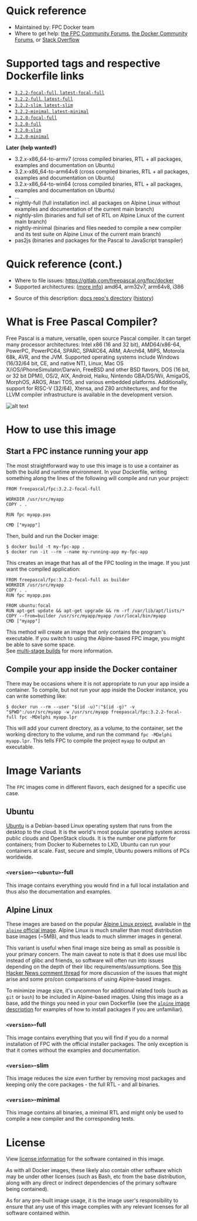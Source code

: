 # Quick reference
- Maintained by: FPC Docker team
- Where to get help: [the FPC Community Forums](https://forum.lazarus.freepascal.org/index.php), [the Docker Community Forums](https://forums.docker.com/), or [Stack Overflow](https://stackoverflow.com/search?tab=newest&q=docker)



# Supported tags and respective Dockerfile links
- [`3.2.2-focal-full`, `latest-focal-full`](https://gitlab.com/freepascal.org/fpc/docker/-/blob/3.2.2/Ubuntu/Dockerfile)
- [`3.2.2-full`, `latest-full`](https://gitlab.com/freepascal.org/fpc/docker/-/blob/3.2.2/AlpineLinux/Dockerfile)
- [`3.2.2-slim`, `latest-slim`](https://gitlab.com/freepascal.org/fpc/docker/-/blob/3.2.2/AlpineLinux/Dockerfile)
- [`3.2.2-minimal`, `latest-minimal`](https://gitlab.com/freepascal.org/fpc/docker/-/blob/3.2.2/AlpineLinux/Dockerfile)
- [`3.2.0-focal-full`](https://gitlab.com/freepascal.org/fpc/docker/-/blob/3.2.0/Ubuntu/Dockerfile)
- [`3.2.0-full`](https://gitlab.com/freepascal.org/fpc/docker/-/blob/3.2.0/AlpineLinux/Dockerfile)
- [`3.2.0-slim`](https://gitlab.com/freepascal.org/fpc/docker/-/blob/3.2.0/AlpineLinux/Dockerfile)
- [`3.2.0-minimal`](https://gitlab.com/freepascal.org/fpc/docker/-/blob/3.2.0/AlpineLinux/Dockerfile)

**Later (help wanted!)**
  - 3.2.x-x86_64-to-armv7 (cross compiled binaries, RTL + all packages, examples and documentation on Ubuntu)
  - 3.2.x-x86_64-to-arm64v8 (cross compiled binaries, RTL + all packages, examples and documentation on Ubuntu)
  - 3.2.x-x86_64-to-win64 (cross compiled binaries, RTL + all packages, examples and documentation on Ubuntu)
  - ...
  - nightly-full (full installation incl. all packages on Alpine Linux without examples and documentation of the current main branch)
  - nightly-slim (binaries and full set of RTL on Alpine Linux of the current main branch)
  - nightly-minimal (binaries and files needed to compile a new compiler and its test suite on Alpine Linux of the current main branch)
  - pas2js (binaries and packages for the Pascal to JavaScript transpiler)



# Quick reference (cont.)
- Where to file issues: https://gitlab.com/freepascal.org/fpc/docker
- Supported architectures: ([more info](https://github.com/docker-library/official-images#architectures-other-than-amd64)) amd64, arm32v7, arm64v8, i386
<!-- - Published image artifact details: repo-info repo's repos/alpine/ directory (history) (image metadata, transfer size, etc) -->
<!-- - Image updates: official-images repo's library/alpine label  
    official-images repo's library/alpine file (history) -->
- Source of this description: [docs repo's directory](https://gitlab.com/freepascal.org/fpc/docker/-/blob/main/README.md) ([history](https://gitlab.com/freepascal.org/fpc/docker/-/commits/main/README.md))



# What is Free Pascal Compiler?
Free Pascal is a mature, versatile, open source Pascal compiler. It can target many processor architectures: Intel x86 (16 and 32 bit), AMD64/x86-64, PowerPC, PowerPC64, SPARC, SPARC64, ARM, AArch64, MIPS, Motorola 68k, AVR, and the JVM. Supported operating systems include Windows (16/32/64 bit, CE, and native NT), Linux, Mac OS X/iOS/iPhoneSimulator/Darwin, FreeBSD and other BSD flavors, DOS (16 bit, or 32 bit DPMI), OS/2, AIX, Android, Haiku, Nintendo GBA/DS/Wii, AmigaOS, MorphOS, AROS, Atari TOS, and various embedded platforms. Additionally, support for RISC-V (32/64), Xtensa, and Z80 architectures, and for the LLVM compiler infrastructure is available in the development version. <!-- Additionally, the Free Pascal team maintains a transpiler for pascal to Javascript called pas2js. -->

![alt text](https://www.freepascal.org/pic/logo.gif "Open source compiler for Pascal and Object Pascal")



# How to use this image

## Start a FPC instance running your app
The most straightforward way to use this image is to use a container as both the build and runtime environment. In your Dockerfile, writing something along the lines of the following will compile and run your project:
```docker
FROM freepascal/fpc:3.2.2-focal-full

WORKDIR /usr/src/myapp
COPY . .

RUN fpc myapp.pas

CMD ["myapp"]
```
Then, build and run the Docker image:
```console
$ docker build -t my-fpc-app .
$ docker run -it --rm --name my-running-app my-fpc-app
```
This creates an image that has all of the FPC tooling in the image. If you just want the compiled application:
```docker
FROM freepascal/fpc:3.2.2-focal-full as builder
WORKDIR /usr/src/myapp
COPY . .
RUN fpc myapp.pas

FROM ubuntu:focal
RUN apt-get update && apt-get upgrade && rm -rf /var/lib/apt/lists/*
COPY --from=builder /usr/src/myapp/myapp /usr/local/bin/myapp
CMD ["myapp"]
```
This method will create an image that only contains the program's executable. If you switch to using the Alpine-based FPC image, you might be able to save some space.  
See [multi-stage builds](https://docs.docker.com/develop/develop-images/multistage-build/) for more information.

## Compile your app inside the Docker container
There may be occasions where it is not appropriate to run your app inside a container. To compile, but not run your app inside the Docker instance, you can write something like:
```console
$ docker run --rm --user "$(id -u)":"$(id -g)" -v "$PWD":/usr/src/myapp -w /usr/src/myapp freepascal/fpc:3.2.2-focal-full fpc -MDelphi myapp.lpr
```
This will add your current directory, as a volume, to the container, set the working directory to the volume, and run the command `fpc -MDelphi myapp.lpr`. This tells FPC to compile the project `myapp` to output an executable.



# Image Variants
The `FPC` images come in different flavors, each designed for a specific use case.

## Ubuntu
[Ubuntu](https://hub.docker.com/_/ubuntu) is a Debian-based Linux operating system that runs from the desktop to the cloud. It is the world's most popular operating system across public clouds and OpenStack clouds. It is the number one platform for containers; from Docker to Kubernetes to LXD, Ubuntu can run your containers at scale. Fast, secure and simple, Ubuntu powers millions of PCs worldwide.
### `<version>`-`<ubuntu>`-full
This image contains everything you would find in a full local installation and thus also the documentation and examples.

## Alpine Linux
These images are based on the popular [Alpine Linux project](https://alpinelinux.org/), available in [the `alpine` official image](https://hub.docker.com/_/alpine). Alpine Linux is much smaller than most distribution base images (~5MB), and thus leads to much slimmer images in general.

This variant is useful when final image size being as small as possible is your primary concern. The main caveat to note is that it does use musl libc instead of glibc and friends, so software will often run into issues depending on the depth of their libc requirements/assumptions. See [this Hacker News comment thread](https://news.ycombinator.com/item?id=10782897) for more discussion of the issues that might arise and some pro/con comparisons of using Alpine-based images.

To minimize image size, it's uncommon for additional related tools (such as `git` or `bash`) to be included in Alpine-based images. Using this image as a base, add the things you need in your own Dockerfile (see the [`alpine` image description](https://hub.docker.com/_/alpine/) for examples of how to install packages if you are unfamiliar).
### `<version>`-full
This image contains everything that you will find if you do a normal installation of FPC with the official installer packages. The only exception is that it comes without the examples and documentation.
### `<version>`-slim
This image reduces the size even further by removing most packages and keeping only the core packages - the full RTL - and all binaries.
### `<version>`-minimal
This image contains all binaries, a minimal RTL and might only be used to compile a new compiler and the corresponding tests.



# License
View [license information](https://www.freepascal.org/faq.html#general-license) for the software contained in this image.

As with all Docker images, these likely also contain other software which may be under other licenses (such as Bash, etc from the base distribution, along with any direct or indirect dependencies of the primary software being contained).

<!-- Some additional license information which was able to be auto-detected might be found in the repo-info repository's alpine/ directory. -->

As for any pre-built image usage, it is the image user's responsibility to ensure that any use of this image complies with any relevant licenses for all software contained within.
